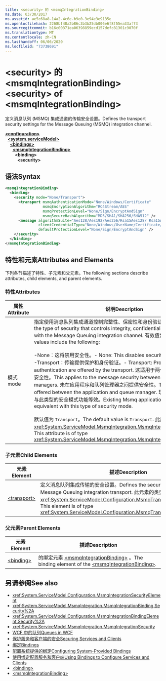 ```yaml
---
title: <security> 的 <msmqIntegrationBinding>
ms.date: 03/30/2017
ms.assetid: ae5c68a8-14a2-4c6e-b9e0-3e94e3e9135e
ms.openlocfilehash: 2268bf48a2b86c3b3b25db006e6f8f55ea33af73
ms.sourcegitcommit: b16c00371ea06398859ecd157defc81301c9070f
ms.translationtype: MT
ms.contentlocale: zh-CN
ms.lasthandoff: 06/06/2020
ms.locfileid: "73738691"
---
```

# <a name="security-of-msmqintegrationbinding"></a><span data-ttu-id="19d34-102">\<security> 的 \<msmqIntegrationBinding></span><span class="sxs-lookup"><span data-stu-id="19d34-102">\<security> of \<msmqIntegrationBinding></span></span>
<span data-ttu-id="19d34-103">定义消息队列 (MSMQ) 集成通道的传输安全设置。</span><span class="sxs-lookup"><span data-stu-id="19d34-103">Defines the transport security settings for the Message Queuing (MSMQ) integration channel.</span></span>  
  
[**\<configuration>**](../configuration-element.md)\
&nbsp;&nbsp;[**\<system.serviceModel>**](system-servicemodel.md)\
&nbsp;&nbsp;&nbsp;&nbsp;[**\<bindings>**](bindings.md)\
&nbsp;&nbsp;&nbsp;&nbsp;&nbsp;&nbsp;[**\<msmqIntegrationBinding>**](msmqintegrationbinding.md)\
&nbsp;&nbsp;&nbsp;&nbsp;&nbsp;&nbsp;&nbsp;&nbsp;**\<binding>**\
&nbsp;&nbsp;&nbsp;&nbsp;&nbsp;&nbsp;&nbsp;&nbsp;&nbsp;&nbsp;**\<security>**  
  
## <a name="syntax"></a><span data-ttu-id="19d34-104">语法</span><span class="sxs-lookup"><span data-stu-id="19d34-104">Syntax</span></span>  
  
```xml  
<msmqIntegrationBinding>
  <binding>
    <security mode="None/Transport">
      <transport msmqAuthenticationMode="None/Windows/Certificate"
                 msmqEncryptionAlgorithm="RC4Stream/AES"
                 msmqProtectionLevel="None/Sign/EncryptAndSign"
                 msmqSecureHashAlgorithm="MD5/SHA1/SHA256/SHA512" />
      <message algorithmSuite="Aes128/Aes192/Aes256/Rsa15Aes128/ Rsa15Aes256/TripleDes"
               clientCredentialType="None/Windows/UserName/Certificate/CardSpace"
               defaultProtectionLevel="None/Sign/EncryptAndSign" />
    </security>
  </binding>
</msmqIntegrationBinding>
```  
  
## <a name="attributes-and-elements"></a><span data-ttu-id="19d34-105">特性和元素</span><span class="sxs-lookup"><span data-stu-id="19d34-105">Attributes and Elements</span></span>  
 <span data-ttu-id="19d34-106">下列各节描述了特性、子元素和父元素。</span><span class="sxs-lookup"><span data-stu-id="19d34-106">The following sections describe attributes, child elements, and parent elements.</span></span>  
  
### <a name="attributes"></a><span data-ttu-id="19d34-107">特性</span><span class="sxs-lookup"><span data-stu-id="19d34-107">Attributes</span></span>  
  
|<span data-ttu-id="19d34-108">属性</span><span class="sxs-lookup"><span data-stu-id="19d34-108">Attribute</span></span>|<span data-ttu-id="19d34-109">说明</span><span class="sxs-lookup"><span data-stu-id="19d34-109">Description</span></span>|  
|---------------|-----------------|  
|<span data-ttu-id="19d34-110">模式</span><span class="sxs-lookup"><span data-stu-id="19d34-110">mode</span></span>|<span data-ttu-id="19d34-111">指定使用消息队列集成通道控制完整性、保密性和身份验证的安全类型。</span><span class="sxs-lookup"><span data-stu-id="19d34-111">Specifies the type of security that controls integrity, confidentiality and authentication with the Message Queuing integration channel.</span></span> <span data-ttu-id="19d34-112">有效值包括以下值：</span><span class="sxs-lookup"><span data-stu-id="19d34-112">Valid values include the following:</span></span><br /><br /> <span data-ttu-id="19d34-113">-None：这将禁用安全性。</span><span class="sxs-lookup"><span data-stu-id="19d34-113">-   None: This disables security.</span></span><br /><span data-ttu-id="19d34-114">-Transport：传输提供保护和身份验证。</span><span class="sxs-lookup"><span data-stu-id="19d34-114">-   Transport: Protection and authentication are offered by the transport.</span></span> <span data-ttu-id="19d34-115">这适用于两个队列管理器之间的消息安全性。</span><span class="sxs-lookup"><span data-stu-id="19d34-115">This applies to the message security between the two queue managers.</span></span> <span data-ttu-id="19d34-116">未在应用程序和队列管理器之间提供安全性。</span><span class="sxs-lookup"><span data-stu-id="19d34-116">There is no security offered between the application and queue manager.</span></span> <span data-ttu-id="19d34-117">现有的 Msmq 应用程序与此类型的安全模式功能等效。</span><span class="sxs-lookup"><span data-stu-id="19d34-117">Existing Msmq applications are functionally equivalent with this type of security mode.</span></span><br /><br /> <span data-ttu-id="19d34-118">默认值为 `Transport`。</span><span class="sxs-lookup"><span data-stu-id="19d34-118">The default value is `Transport`.</span></span> <span data-ttu-id="19d34-119">此属性的类型为 <xref:System.ServiceModel.MsmqIntegration.MsmqIntegrationSecurityMode>。</span><span class="sxs-lookup"><span data-stu-id="19d34-119">This attribute is of type <xref:System.ServiceModel.MsmqIntegration.MsmqIntegrationSecurityMode>.</span></span>|  
  
### <a name="child-elements"></a><span data-ttu-id="19d34-120">子元素</span><span class="sxs-lookup"><span data-stu-id="19d34-120">Child Elements</span></span>  
  
|<span data-ttu-id="19d34-121">元素</span><span class="sxs-lookup"><span data-stu-id="19d34-121">Element</span></span>|<span data-ttu-id="19d34-122">描述</span><span class="sxs-lookup"><span data-stu-id="19d34-122">Description</span></span>|  
|-------------|-----------------|  
|[\<transport>](transport-of-msmqintegrationbinding.md)|<span data-ttu-id="19d34-123">定义消息队列集成传输的安全设置。</span><span class="sxs-lookup"><span data-stu-id="19d34-123">Defines the security settings for the Message Queuing integration transport.</span></span> <span data-ttu-id="19d34-124">此元素的类型为 <xref:System.ServiceModel.Configuration.MsmqTransportSecurityElement>。</span><span class="sxs-lookup"><span data-stu-id="19d34-124">This element is of type <xref:System.ServiceModel.Configuration.MsmqTransportSecurityElement>.</span></span>|  
  
### <a name="parent-elements"></a><span data-ttu-id="19d34-125">父元素</span><span class="sxs-lookup"><span data-stu-id="19d34-125">Parent Elements</span></span>  
  
|<span data-ttu-id="19d34-126">元素</span><span class="sxs-lookup"><span data-stu-id="19d34-126">Element</span></span>|<span data-ttu-id="19d34-127">描述</span><span class="sxs-lookup"><span data-stu-id="19d34-127">Description</span></span>|  
|-------------|-----------------|  
|[\<binding>](bindings.md)|<span data-ttu-id="19d34-128">的绑定元素 [\<msmqIntegrationBinding>](msmqintegrationbinding.md) 。</span><span class="sxs-lookup"><span data-stu-id="19d34-128">The binding element of the [\<msmqIntegrationBinding>](msmqintegrationbinding.md).</span></span>|  
  
## <a name="see-also"></a><span data-ttu-id="19d34-129">另请参阅</span><span class="sxs-lookup"><span data-stu-id="19d34-129">See also</span></span>

- <xref:System.ServiceModel.Configuration.MsmqIntegrationSecurityElement>
- <xref:System.ServiceModel.MsmqIntegration.MsmqIntegrationBinding.Security%2A>
- <xref:System.ServiceModel.Configuration.MsmqIntegrationBindingElement.Security%2A>
- <xref:System.ServiceModel.MsmqIntegration.MsmqIntegrationSecurity>
- [<span data-ttu-id="19d34-130">WCF 中的队列</span><span class="sxs-lookup"><span data-stu-id="19d34-130">Queues in WCF</span></span>](../../../wcf/feature-details/queues-in-wcf.md)
- [<span data-ttu-id="19d34-131">保护服务和客户端的安全</span><span class="sxs-lookup"><span data-stu-id="19d34-131">Securing Services and Clients</span></span>](../../../wcf/feature-details/securing-services-and-clients.md)
- [<span data-ttu-id="19d34-132">绑定</span><span class="sxs-lookup"><span data-stu-id="19d34-132">Bindings</span></span>](../../../wcf/bindings.md)
- [<span data-ttu-id="19d34-133">配置系统提供的绑定</span><span class="sxs-lookup"><span data-stu-id="19d34-133">Configuring System-Provided Bindings</span></span>](../../../wcf/feature-details/configuring-system-provided-bindings.md)
- [<span data-ttu-id="19d34-134">使用绑定配置服务和客户端</span><span class="sxs-lookup"><span data-stu-id="19d34-134">Using Bindings to Configure Services and Clients</span></span>](../../../wcf/using-bindings-to-configure-services-and-clients.md)
- [\<binding>](bindings.md)
- [\<msmqIntegrationBinding>](msmqintegrationbinding.md)
